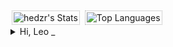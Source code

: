 
<!--
<a href="https://github-readme-stats.vercel.app/api?username=hedzr&count_private=true&line_height=32&role=owner,collaborator&show=reviews,discussions_answered&show_icons=true&theme=github_dark_dimmed"><img width="398" alt="Profile Stats" src="assets/stats.svg" style="border: 1px dotted #aaa; padding: 2px; margin: 2px"></a>
<a href="https://github-readme-stats.vercel.app/api/top-langs/?username=hedzr&layout=compact&role=owner,collaborator&langs_count=12&hide=nix,javascript,c%23,css,scss,html&exclude_repo=jikan,1blu-svelte-mail-setup,mail-setup-euromet,spawn,vaultage,dots,nxvim,vuexy-vuejs-admin-template,vuexy-nuxtjs-admin-template&theme=github_dark_dimmed"><img width="320" alt="Most Used Languages" src="assets/langs.svg" style="border: 1px dotted #aaa; padding: 2px; margin: 2px"></a>
-->

<!-- 
<div>
  
  ![Hedzr's GitHub stats](https://github-readme-stats.vercel.app/api?username=hedzr\&show_icons=true\&show=reviews,discussions_started,discussions_answered,prs_merged,prs_merged_percentage)

</div>
-->

<div><!--
<picture>
  <source
    srcset="https://github-readme-stats.vercel.app/api?username=hedzr&hide=contribs&show_icons=true&border=none&theme=codeSTACKr"
    media="(prefers-color-scheme: dark), (prefers-color-scheme: no-preference)"
  />
  <source
    srcset="https://github-readme-stats.vercel.app/api?username=hedzr&hide=contribs&show_icons=true&border=none"
    media="(prefers-color-scheme: light)"
  />
  <img src="https://github-readme-stats.vercel.app/api?username=hedzr&hide=contribs&show_icons=true&border=none&theme=codeSTACKr" alt="hedzr's Stats" style="border: 1px dotted #aaa; padding: 2px; margin: 2px" />
  <img src="https://github-readme-stats.vercel.app/api/top-langs/?username=hedzr&exclude_repo=adminLTE-app,notes-vuepress,cmake-hello,tricentech- triot&layout=compact&theme=dracula&hide_border=true&langs_count=6" alt="Top Languages" style="border: 1px dotted #aaa; padding: 2px; margin: 2px" />
</picture>
  -->
    <img src="https://github-readme-stats.vercel.app/api?username=hedzr&hide=contribs&show_icons=true&border=none&theme=codeSTACKr" alt="hedzr's Stats" style="border: 1px dotted #aaa; padding: 2px; margin: 2px" />
  <img src="https://github-readme-stats.vercel.app/api/top-langs/?username=hedzr&role=owner,collaborator&hide=jupyter%20notebook,javascript,css,scss,html,nix&exclude_repo=adminLTE-app,notes-vuepress,cmake-hello,tricentech-triot&layout=compact&theme=dracula&hide_border=true&langs_count=6" alt="Top Languages" style="border: 1px dotted #aaa; padding: 2px; margin: 2px" />

</div><div style="clear: both"></div>

<details>
<summary>Hi, Leo _</summary>

<div>
  
  - 👋 Hi, I’m @hedzr
  - 👀 I’m interested in constructing the world with PL
  - 🌱 I’m currently learning ..., I'd learned long time, and I'll last it
  - 💞️ I’m looking to collaborate on ...
  - 📫 How to reach me : [my blog](https://hedzr.com/), mail me or t me

</div>

<!-- [![](https://github-readme-stats.vercel.app/api?username=hedzr&show_icons=true&hide=issues,contribs&theme=dark&hide_border=true)](https://github.com/hedzr)
-->

<!--
   [![Top Langs](https://github-readme-stats.vercel.app/api/top-langs/?username=hedzr&exclude_repo=adminLTE-app,notes-vuepress,cmake-hello,tricentech- triot&layout=compact&theme=dracula&hide_border=true&langs_count=6)](https://github.com/hedzr)
-->

<!--
[![willianrod's wakatime stats](https://github-readme-stats.vercel.app/api/wakatime?username=hedzr&theme=radical)](https://github.com/hedzr)
-->

<!---
hedzr/hedzr is a ✨ special ✨ repository because its `README.md` (this file) appears on your GitHub profile.
You can click the Preview link to take a look at your changes.
--->

</detail>
